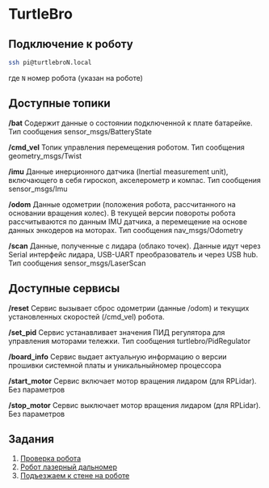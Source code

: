 # TurtleBro

## Подключение к роботу

```bash
ssh pi@turtlebroN.local
```
где `N` номер робота (указан на роботе)

## Доступные топики

**/bat**
Содержит данные о состоянии подключенной к плате батарейке. Тип сообщения sensor_msgs/BatteryState

**/cmd_vel**
Топик управления перемещения роботом. Тип сообщения geometry_msgs/Twist

**/imu**
Данные инерционного датчика (Inertial measurement unit), включающего в себя гироскоп, акселерометр и компас. Тип сообщения sensor_msgs/Imu

**/odom**
Данные одометрии (положения робота, рассчитанного на основании вращения колес). В текущей версии повороты робота рассчитываются по данным IMU датчика, а перемещение на основе данных энкодеров на моторах. Тип сообщения nav_msgs/Odometry

**/scan**
Данные, полученные с лидара (облако точек). Данные идут через Serial интерфейс лидара, USB-UART преобразователь и через USB hub. Тип сообщения sensor_msgs/LaserScan

## Доступные сервисы

**/reset**
Сервис вызывает сброс одометрии (данные /odom) и текущих установленных скоростей (/cmd_vel) робота.

**/set_pid**
Сервис устанавливает значения ПИД регулятора для управления моторами тележки. Тип сообщения turtlebro/PidRegulator

**/board_info**
Сервис выдает актуальную информацию о версии прошивки системной платы и уникальныйномер процессора

**/start_motor**
Сервис включает мотор вращения лидаром (для RPLidar). Без параметров

**/stop_motor**
Сервис выключает мотор вращения лидаром (для RPLidar). Без параметров

## Задания

1) [Проверка робота](check_tb.md)
2) [Робот лазерный дальномер](task1_rangefinder.md)
3) [Подъезжаем к стене на роботе](task2_to_wall.md)

